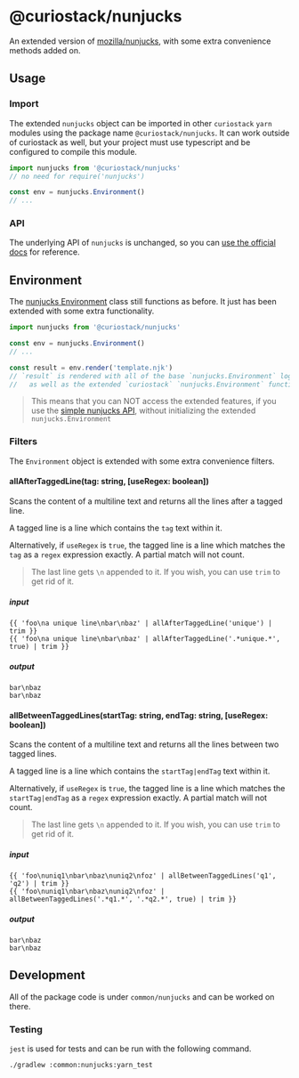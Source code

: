 # @curiostack/nunjucks

An extended version of [mozilla/nunjucks](https://github.com/mozilla/nunjucks),
with some extra convenience methods added on.

## Usage

### Import

The extended `nunjucks` object can be imported in other `curiostack` `yarn` modules
using the package name `@curiostack/nunjucks`. It can work outside of curiostack as well,
but your project must use typescript and be configured to compile this module.

```typescript
import nunjucks from '@curiostack/nunjucks'
// no need for require('nunjucks')

const env = nunjucks.Environment()
// ...
```

### API

The underlying API of `nunjucks` is unchanged, so you can
[use the official docs](https://mozilla.github.io/nunjucks/getting-started.html) for reference.

## Environment

The [nunjucks Environment](https://mozilla.github.io/nunjucks/api.html#environment)
class still functions as before. It just has been extended with some extra functionality.

```typescript
import nunjucks from '@curiostack/nunjucks'

const env = nunjucks.Environment()
// ...

const result = env.render('template.njk')
// `result` is rendered with all of the base `nunjucks.Environment` logic
//   as well as the extended `curiostack` `nunjucks.Environment` functionality
```

> This means that you can NOT access the extended features, if you use the
> [simple nunjucks API](https://mozilla.github.io/nunjucks/api.html#simple-api),
> without initializing the extended `nunjucks.Environment`

### Filters

The `Environment` object is extended with some extra convenience filters.

#### allAfterTaggedLine(tag: string, [useRegex: boolean])

Scans the content of a multiline text and returns all the lines after a tagged line.

A tagged line is a line which contains the `tag` text within it.

Alternatively, if `useRegex` is `true`, the tagged line is a line
which matches the `tag` as a `regex` expression exactly.
A partial match will not count.

> The last line gets `\n` appended to it.
> If you wish, you can use `trim` to get rid of it.

##### input

```
{{ 'foo\na unique line\nbar\nbaz' | allAfterTaggedLine('unique') | trim }}
{{ 'foo\na unique line\nbar\nbaz' | allAfterTaggedLine('.*unique.*', true) | trim }}
```

##### output

```
bar\nbaz
bar\nbaz
```

#### allBetweenTaggedLines(startTag: string, endTag: string, [useRegex: boolean])

Scans the content of a multiline text and returns all the lines between two tagged lines.

A tagged line is a line which contains the `startTag|endTag` text within it.

Alternatively, if `useRegex` is `true`, the tagged line is a line
which matches the `startTag|endTag` as a `regex` expression exactly.
A partial match will not count.

> The last line gets `\n` appended to it.
> If you wish, you can use `trim` to get rid of it.

##### input

```
{{ 'foo\nuniq1\nbar\nbaz\nuniq2\nfoz' | allBetweenTaggedLines('q1', 'q2') | trim }}
{{ 'foo\nuniq1\nbar\nbaz\nuniq2\nfoz' | allBetweenTaggedLines('.*q1.*', '.*q2.*', true) | trim }}
```

##### output

```
bar\nbaz
bar\nbaz
```

## Development

All of the package code is under `common/nunjucks` and can be worked on there.

### Testing

`jest` is used for tests and can be run with the following command.

```shell
./gradlew :common:nunjucks:yarn_test
```
